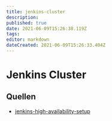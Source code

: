 ```yaml
---
title: jenkins-cluster
description: 
published: true
date: 2021-06-09T15:26:38.119Z
tags: 
editor: markdown
dateCreated: 2021-06-09T15:26:33.404Z
---
```


# Jenkins Cluster



## Quellen 

* [jenkins-high-availability-setup](https://endocode.com/blog/2018/08/17/jenkins-high-availability-setup/)